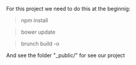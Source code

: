 For this project we need to do this at the beginnig:

> npm install

> bower update

> brunch build -o

And see the folder "_public/" for see our project

